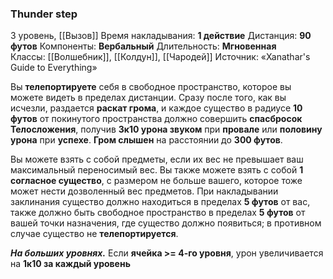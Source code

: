 ### Thunder step

3 уровень, [[Вызов]]
Время накладывания: **1 действие**
Дистанция: **90 футов**
Компоненты: **Вербальный**
Длительность: **Мгновенная**
Классы: [[Волшебник]], [[Колдун]], [[Чародей]]
Источник: «Xanathar's Guide to Everything»

Вы **телепортируете** себя в свободное пространство, которое вы можете видеть в пределах дистанции. Сразу после того, как вы исчезли, раздается **раскат грома**, и каждое существо в радиусе **10 футов** от покинутого пространства должно совершить **спасбросок Телосложения**, получив **3к10 урона звуком** при **провале** или **половину урона** при **успехе**. **Гром слышен** на расстоянии до **300 футов**.

Вы можете взять с собой предметы, если их вес не превышает ваш максимальный переносимый вес. Вы также можете взять с собой **1 согласное существо**, с размером не больше вашего, которое тоже может нести дозволенный вес предметов. При накладывании заклинания существо должно находиться в пределах **5 футов** от вас, также должно быть свободное пространство в пределах **5 футов** от вашей точки назначения, где существо должно появиться; в противном случае существо не **телепортируется**.

**_На больших уровнях._** Если **ячейка >= 4-го уровня**, урон увеличивается на **1к10 за каждый уровень**
